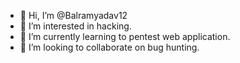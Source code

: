- 👋 Hi, I’m @Balramyadav12
- 👀 I’m interested in hacking.
- 🌱 I’m currently learning to pentest web application.
- 💞️ I’m looking to collaborate on bug hunting.

